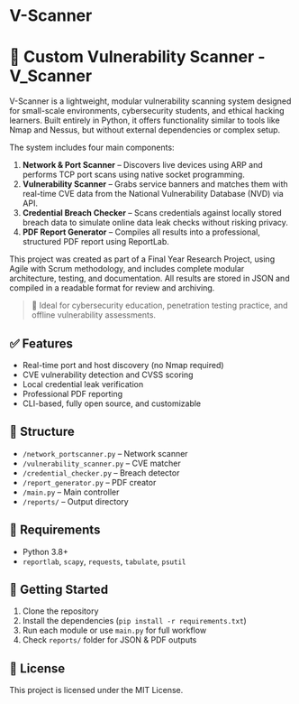 # V-Scanner

# 🔐 Custom Vulnerability Scanner - V_Scanner

V-Scanner is a lightweight, modular vulnerability scanning system designed for small-scale environments, cybersecurity students, and ethical hacking learners. Built entirely in Python, it offers functionality similar to tools like Nmap and Nessus, but without external dependencies or complex setup.

The system includes four main components:
1. **Network & Port Scanner** – Discovers live devices using ARP and performs TCP port scans using native socket programming.
2. **Vulnerability Scanner** – Grabs service banners and matches them with real-time CVE data from the National Vulnerability Database (NVD) via API.
3. **Credential Breach Checker** – Scans credentials against locally stored breach data to simulate online data leak checks without risking privacy.
4. **PDF Report Generator** – Compiles all results into a professional, structured PDF report using ReportLab.

This project was created as part of a Final Year Research Project, using Agile with Scrum methodology, and includes complete modular architecture, testing, and documentation. All results are stored in JSON and compiled in a readable format for review and archiving.

> 🧠 Ideal for cybersecurity education, penetration testing practice, and offline vulnerability assessments.

## ✅ Features
- Real-time port and host discovery (no Nmap required)
- CVE vulnerability detection and CVSS scoring
- Local credential leak verification
- Professional PDF reporting
- CLI-based, fully open source, and customizable

## 📂 Structure
- `/network_portscanner.py` – Network scanner
- `/vulnerability_scanner.py` – CVE matcher
- `/credential_checker.py` – Breach detector
- `/report_generator.py` – PDF creator
- `/main.py` – Main controller
- `/reports/` – Output directory

## 📌 Requirements
- Python 3.8+
- `reportlab`, `scapy`, `requests`, `tabulate`, `psutil`

## 🚀 Getting Started
1. Clone the repository
2. Install the dependencies (`pip install -r requirements.txt`)
3. Run each module or use `main.py` for full workflow
4. Check `reports/` folder for JSON & PDF outputs

## 📄 License
This project is licensed under the MIT License.

